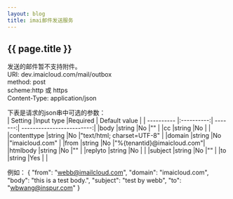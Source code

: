 ```yaml
---
layout: blog
title: imai邮件发送服务
---
```


## {{ page.title }}

发送的邮件暂不支持附件。  
URI: dev.imaicloud.com/mail/outbox  
method: post  
scheme:http 或 https  
Content-Type: application/json  

下表是请求的json串中可选的参数：  
| Setting    |Input type  |Required | Default value             |
| ---------- |:----------:| -------:| -------------------------:|
|body	       |string	    |No	      |""                         | 
|cc	         |string	    |No	      |                           |
|contenttype |string	    |No	      |"text/html; charset=UTF-8" |
|domain	     |string	    |No	      |"imaicloud.com"            |
|from	       |string	    |No	      |"%{tenantid}@imaicloud.com"|
|htmlbody    |string	    |No	      |""                         |
|replyto	   |string	    |No       |	                          |
|subject	   |string	    |No	      |""                         |
|to	         |string	    |Yes	    |                           |

例如：
{
  "from": "webb@imailcloud.com",
  "domain": "imaicloud.com",
  "body": "this is a test body.",
  "subject": "test by webb",
  "to": "wbwang@inspur.com"
}
